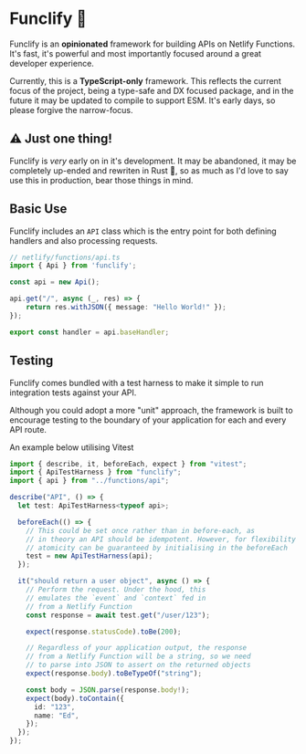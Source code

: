 # Funclify 🤖

Funclify is an **opinionated** framework for building APIs on Netlify Functions. It's fast, it's powerful and most importantly focused around a great developer experience.

Currently, this is a **TypeScript-only** framework. This reflects the current focus of the project, being a type-safe and DX focused package, and in the future it may be updated to compile to support ESM. It's early days, so please forgive the narrow-focus.

## ⚠️ Just one thing!

Funclify is _very_ early on in it's development. It may be abandoned, it may be completely up-ended and rewriten in Rust 👀, so as much as I'd love to say use this in production, bear those things in mind.

## Basic Use

Funclify includes an `API` class which is the entry point for both defining handlers and also processing requests.

```ts
// netlify/functions/api.ts
import { Api } from 'funclify';

const api = new Api();

api.get("/", async (_, res) => {
    return res.withJSON({ message: "Hello World!" });
});

export const handler = api.baseHandler;
```

## Testing

Funclify comes bundled with a test harness to make it simple to run integration tests against your API.

Although you could adopt a more "unit" approach, the framework is built to encourage testing to the boundary of your application for each and every API route.

An example below utilising Vitest

```ts
import { describe, it, beforeEach, expect } from "vitest";
import { ApiTestHarness } from "funclify";
import { api } from "../functions/api";

describe("API", () => {
  let test: ApiTestHarness<typeof api>;

  beforeEach(() => {
    // This could be set once rather than in before-each, as
    // in theory an API should be idempotent. However, for flexibility
    // atomicity can be guaranteed by initialising in the beforeEach
    test = new ApiTestHarness(api);
  });

  it("should return a user object", async () => {
    // Perform the request. Under the hood, this
    // emulates the `event` and `context` fed in
    // from a Netlify Function
    const response = await test.get("/user/123");

    expect(response.statusCode).toBe(200);

    // Regardless of your application output, the response
    // from a Netlify Function will be a string, so we need
    // to parse into JSON to assert on the returned objects
    expect(response.body).toBeTypeOf("string");

    const body = JSON.parse(response.body!);
    expect(body).toContain({
      id: "123",
      name: "Ed",
    });
  });
});
```
